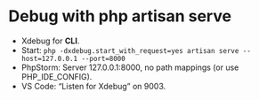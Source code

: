 # Debug with php artisan serve
- Xdebug for **CLI**.
- Start: `php -dxdebug.start_with_request=yes artisan serve --host=127.0.0.1 --port=8000`
- PhpStorm: Server 127.0.0.1:8000, no path mappings (or use PHP_IDE_CONFIG).
- VS Code: “Listen for Xdebug” on 9003.
